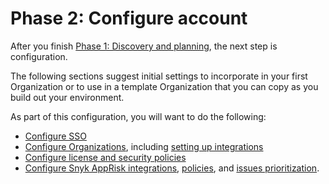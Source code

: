# Phase 2: Configure account

After you finish [Phase 1: Discovery and planning](../phase-1-discovery-and-planning/), the next step is configuration.

The following sections suggest initial settings to incorporate in your first Organization or to use in a template Organization that you can copy as you build out your environment.

As part of this configuration, you will want to do the following:

* [Configure SSO](configure-sso.md)
* [Configure Organizations](set-visibility-and-configure-an-organization-template/), including [setting up integrations](set-visibility-and-configure-an-organization-template/configure-integrations.md)
* [Configure license and security policies](apply-security-and-license-policies.md)
* [Configure Snyk AppRisk integrations](configure-snyk-apprisk-integrations.md), [policies](../phase-3-gain-visibility/set-up-snyk-apprisk-policies.md), and [issues prioritization](../phase-3-gain-visibility/set-up-snyk-apprisk-insights.md).

